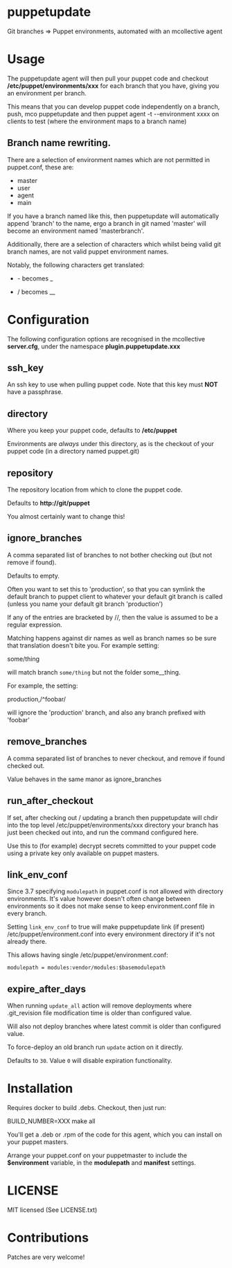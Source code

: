 # puppetupdate

Git branches => Puppet environments, automated with an mcollective
agent

# Usage

The puppetupdate agent will then pull your puppet code and
checkout __/etc/puppet/environments/xxx__ for each branch that you have,
giving you an environment per branch.

This means that you can develop puppet code independently on a branch,
push, mco puppetupdate and then puppet agent -t --environment xxxx on
clients to test (where the environment maps to a branch name)

## Branch name rewriting.

There are a selection of environment names which are not permitted in
puppet.conf, these are:

  * master
  * user
  * agent
  * main

If you have a branch named like this, then puppetupdate will automatically
append 'branch' to the name, ergo a branch in git named 'master'
will become an environment named 'masterbranch'.

Additionally, there are a selection of characters which whilst being
valid git branch names, are not valid puppet environment names.

Notably, the following characters get translated:

  * \- becomes _

  * / becomes __

# Configuration

The following configuration options are recognised in the mcollective
__server.cfg__, under the namespace __plugin.puppetupdate.xxx__

## ssh_key

An ssh key to use when pulling puppet code. Note that this key
must __NOT__ have a passphrase.

## directory

Where you keep your puppet code, defaults to __/etc/puppet__

Environments are _always_ under this directory, as is the
checkout of your puppet code (in a directory named puppet.git)

## repository

The repository location from which to clone the puppet code.

Defaults to __http://git/puppet__

You almost certainly want to change this!

## ignore_branches

A comma separated list of branches to not bother checking out (but not
remove if found).

Defaults to empty.

Often you want to set this to 'production', so that you can symlink
the default branch to puppet client to whatever your default git branch
is called (unless you name your default git branch 'production')

If any of the entries are bracketed by //, then the value is assumed
to be a regular expression.

Matching happens against dir names as well as branch names so be sure that
translation doesn't bite you. For example setting:

  some/thing

will match branch `some/thing` but not the folder some__thing.

For example, the setting:

  production,/^foobar/

will ignore the 'production' branch, and also any branch prefixed with 'foobar'

## remove_branches

A comma separated list of branches to never checkout, and remove if found
checked out.

Value behaves in the same manor as ignore_branches

## run_after_checkout

If set, after checking out / updating a branch then puppetupdate
will chdir into the top level /etc/puppet/environments/xxx
directory your branch has just been checked out into, and run the
command configured here.

Use this to (for example) decrypt secrets committed to your
puppet code using a private key only available on puppet masters.

## link_env_conf

Since 3.7 specifying `modulepath` in puppet.conf is not allowed with
directory environments. It's value however doesn't often change between
environments so it does not make sense to keep environment.conf file in
every branch.

Setting `link_env_conf` to true will make puppetupdate link (if present)
/etc/puppet/environment.conf into every environment directory if it's not
already there.

This allows having single /etc/puppet/environment.conf:

```
modulepath = modules:vendor/modules:$basemodulepath
```

## expire_after_days

When running `update_all` action will remove deployments where
.git_revision file modification time is older than configured
value.

Will also not deploy branches where latest commit is older than
configured value.

To force-deploy an old branch run `update` action on it directly.

Defaults to `30`. Value `0` will disable expiration functionality.

# Installation

Requires docker to build .debs. Checkout, then just run:

  BUILD_NUMBER=XXX make all

You'll get a .deb or .rpm of the code for this agent, which you
can install on your puppet masters.

Arrange your puppet.conf on your puppetmaster to include the
__$environment__ variable, in the __modulepath__ and __manifest__
settings.

# LICENSE

MIT licensed (See LICENSE.txt)

# Contributions

Patches are very welcome!
